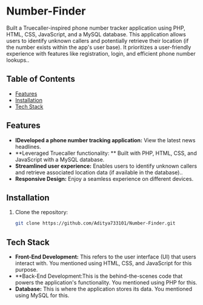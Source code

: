 ##

# Number-Finder

Built a Truecaller-inspired phone number tracker application using PHP, HTML, CSS, JavaScript, and a MySQL database. This application allows users to identify unknown callers and potentially retrieve their location (if the number exists within the app's user base). It prioritizes a user-friendly experience with features like registration, login, and efficient phone number lookups..

## Table of Contents

- [Features](#features)
- [Installation](#installation)
- [Tech Stack](#tech-stack)


## Features

- **IDeveloped a phone number tracking application:** View the latest news headlines.
- **Leveraged Truecaller functionality: ** Built with PHP, HTML, CSS, and JavaScript with a MySQL database.
- **Streamlined user experience:**  Enables users to identify unknown callers and retrieve associated location data (if available in the database)..
- **Responsive Design:** Enjoy a seamless experience on different devices.

## Installation

1. Clone the repository:

   ```bash
   git clone https://github.com/Aditya733101/Number-Finder.git
   ```


## Tech Stack

- **Front-End Development:** This refers to the user interface (UI) that users interact with. You mentioned using HTML, CSS, and JavaScript for this purpose.
- **Back-End Development:This is the behind-the-scenes code that powers the application's functionality. You mentioned using PHP for this.
- **Database:** This is where the application stores its data. You mentioned using MySQL for this.

